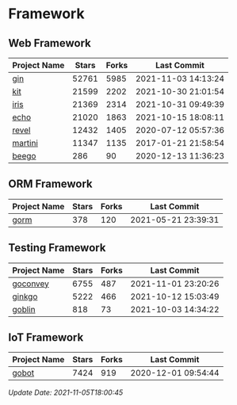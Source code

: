 # Framework

## Web Framework
| Project Name | Stars | Forks | Last Commit |
| ------------ | ----- | ----- | ----------- |
| [gin](https://github.com/gin-gonic/gin) | 52761 | 5985 | 2021-11-03 14:13:24 |
| [kit](https://github.com/go-kit/kit) | 21599 | 2202 | 2021-10-30 21:01:54 |
| [iris](https://github.com/kataras/iris) | 21369 | 2314 | 2021-10-31 09:49:39 |
| [echo](https://github.com/labstack/echo) | 21020 | 1863 | 2021-10-15 18:08:11 |
| [revel](https://github.com/revel/revel) | 12432 | 1405 | 2020-07-12 05:57:36 |
| [martini](https://github.com/go-martini/martini) | 11347 | 1135 | 2017-01-21 21:58:54 |
| [beego](https://github.com/astaxie/beego) | 286 | 90 | 2020-12-13 11:36:23 |

## ORM Framework
| Project Name | Stars | Forks | Last Commit |
| ------------ | ----- | ----- | ----------- |
| [gorm](https://github.com/jinzhu/gorm) | 378 | 120 | 2021-05-21 23:39:31 |

## Testing Framework
| Project Name | Stars | Forks | Last Commit |
| ------------ | ----- | ----- | ----------- |
| [goconvey](https://github.com/smartystreets/goconvey) | 6755 | 487 | 2021-11-01 23:20:26 |
| [ginkgo](https://github.com/onsi/ginkgo) | 5222 | 466 | 2021-10-12 15:03:49 |
| [goblin](https://github.com/franela/goblin) | 818 | 73 | 2021-10-03 14:34:22 |

## IoT Framework
| Project Name | Stars | Forks | Last Commit |
| ------------ | ----- | ----- | ----------- |
| [gobot](https://github.com/hybridgroup/gobot) | 7424 | 919 | 2020-12-01 09:54:44 |

*Update Date: 2021-11-05T18:00:45*